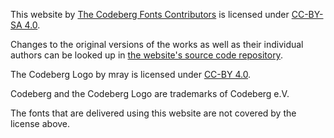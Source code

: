 This website by [The Codeberg Fonts Contributors](CONTRIBUTORS.md)
is licensed under [CC-BY-SA 4.0](https://creativecommons.org/licenses/by-sa/4.0/deed.en).

Changes to the original versions of the works as well as their individual authors can be
looked up in [the website's source code repository](https://codeberg.org/Codeberg-Infrastructure/codeberg-fonts).

The Codeberg Logo by mray is licensed under [CC-BY 4.0](https://creativecommons.org/licenses/by/4.0/deed.en).

Codeberg and the Codeberg Logo are trademarks of Codeberg e.V.

The fonts that are delivered using this website are not covered by the license above.